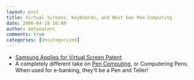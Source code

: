 ```yaml
---
layout: post
title: Virtual Screens, Keyboards, and Next Gen Pen Computing
date: 2006-04-18 16:49
author: metavalent
comments: true
categories: [Uncategorized]
---
```

<ul><li><a href="http://www.dailytech.com/article.aspx?newsid=1782">Samsung Applies for Virtual Screen Patent</a></li>
<li>A completely different take on <a href="http://www.rense.com/general69/future.htm">Pen Computing</a>, or Computering Pens.  When used for e-banking, they'll be a Pen and Teller!</li>
</ul>
